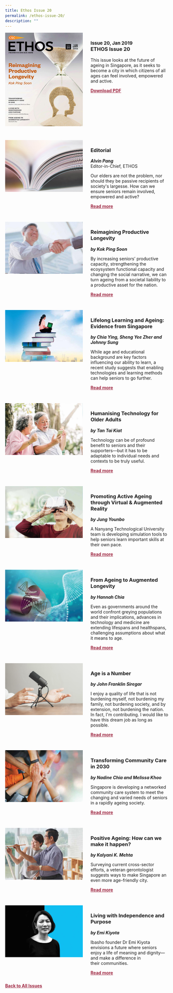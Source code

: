 ```yaml
---
title: Ethos Issue 20
permalink: /ethos-issue-20/
description: ""
---
```

<style>

.back a
{
	color: #9f2943;
	font-weight: bold;
	}
	
 .cat
    {
        font-size: 15px;
    }

.text
{
	width: 50%;
}	
	
.img1 img
{
margin-top:25px;	
}	
	
.img img
{
margin-top:15px;	
}		
	
.button1 a
{
	color: #9f2943;
	font-weight:bold;
}
	

.grid-container {
	display: grid;
	grid-template-columns: 50% 50%;
	grid-column-gap: 5%;
	margin-bottom: 5%;
	}	
	
@media only screen and (max-width: 600px) {
	.grid-container {
		display: block;
	}
}	
</style>



<div class="grid-container">
	<div><img src="/images/Ethos_Thumbnails_Cover/ethosissue20.jpg"></div>
	<div>
		<h3><span class="cat">Issue 20, Jan 2019</span>
			<br>
		ETHOS Issue 20
		</h3>
		<p>This issue looks at the future of ageing in Singapore, as it seeks to become a city in which citizens of all ages can feel involved, empowered and active.</p>
		<div class="button1"><a href="https://file.go.gov.sg/ethos-issue-20.pdf">Download PDF</a></div>
	</div>
</div>
<br>
<div class="grid-container">
	<div><img src="/images/Landing_Banner_Images/tile_editorial.jpg"></div>
	<div>
		<h3>Editorial</h3>
		<b><i>Alvin Pang</i></b>
		<figcaption>Editor-in-Chief, ETHOS</figcaption>
		<p>Our elders are not the problem, nor should they be passive recipients of society's largesse. How can we ensure seniors remain involved, empowered and active?</p>
		<div class="button1"><a href="/ethos-issue-20/editorial-issue-20/">Read more</a></div>
	</div>
</div>
<br>
<div class="grid-container">
	<div><img src="/images/Cropped_images/Ethos_Issue_20/20_Teaser_Reimagining_Productive_Longevity.jpg"></div>
	<div>
		<h3>Reimagining Productive Longevity</h3>
		<b><i>by Kok Ping Soon</i></b>
		<p>By increasing seniors’ productive capacity, strengthening the ecoysystem functional capacity and changing the social narrative, we can turn ageing from a societal liability to a productive asset for the nation.</p>
		<div class="button1"><a href="/ethos-issue-20/reimagining-productive-longevity/">Read more</a></div>
	</div>
</div>
<br>
<div class="grid-container">
	<div><img src="/images/Cropped_images/Ethos_Issue_20/20_Teaser_Lifelong_Learning&amp;Ageing.jpg"></div>
	<div>
		<h3>Lifelong Learning and Ageing: Evidence from Singapore</h3>
		<b><i>by Chia Ying, Sheng Yee Zher and Johnny Sung</i></b>
		<p>While age and educational background are key factors influencing our ability to learn, a recent study suggests that enabling technologies and learning methods can help seniors to go further.</p>
		<div class="button1"><a href="/ethos-issue-20/lifelong-learning-and-ageing-evidence-from-singapore/">Read more</a></div>
	</div>
</div>
<br>
<div class="grid-container">
	<div><img src="/images/Cropped_images/Ethos_Issue_20/20_Teaser_Humanising_Technology_for_Older_Adults.jpg"></div>
	<div>
		<h3>Humanising Technology for Older Adults</h3>
		<b><i>by Tan Tai Kiat</i></b>
		<p>Technology can be of profound benefit to seniors and their supporters—but it has to be adaptable to individual needs and contexts to be truly useful.</p>
		<div class="button1"><a href="/ethos-issue-20/humanising-technology-for-older-adults/">Read more</a></div>
	</div>
</div>
<br>
<div class="grid-container">
	<div><img src="/images/Cropped_images/Ethos_Issue_20/20_Teaser_Promoting_Active_Ageing_Through_Virtual&amp;AR.jpg"></div>
	<div>
		<h3>Promoting Active Ageing through Virtual &amp; Augmented Reality</h3>
		<b><i>by Jung Younbo</i></b>
		<p>A Nanyang Technological University team is developing simulation tools to help seniors learn important skills at their own pace.</p>
		<div class="button1"><a href="/ethos-issue-20/promoting-active-ageing-through-virtual-augmented-reality/">Read more</a></div>
	</div>
</div>
<br>
<div class="grid-container">
	<div><img src="/images/Cropped_images/Ethos_Issue_20/20_Teaser_From_Ageing_to_Augmented_Longevity.jpg"></div>
	<div>
		<h3>From Ageing to Augmented Longevity</h3>
		<b><i>by Hannah Chia</i></b>
		<p>Even as governments around the world confront greying populations and their implications, advances in technology and medicine are extending lifespans and healthspans, challenging assumptions about what it means to&nbsp;age.</p>
		<div class="button1"><a href="/ethos-issue-20/from-ageing-to-augmented-longevity/">Read more</a></div>
	</div>
</div>
<br>

<div class="grid-container">
	<div><img src="/images/Landing_Banner_Images/tile_interviews.jpg"></div>
	<div>
		<h3>Age is a Number</h3>
		<b><i>by John Franklin Siregar</i></b>
		<p>I enjoy a quality of life that is not burdening myself, not burdening my family, not burdening society, and by extension, not burdening the nation. In fact, I'm contributing. I would like to have this dream job as long as possible.</p>
		<div class="button1"><a href="/ethos-issue-20/age-is-a-number/">Read more</a></div>
	</div>
</div>
<br>
<div class="grid-container">
	<div><img src="/images/Cropped_images/Ethos_Issue_20/20_Teaser_Transforming_Community_Care_in_2030.jpg"></div>
	<div>
		<h3>Transforming Community Care in 2030</h3>
		<b><i>by Nadine Chia and Melissa Khoo</i></b>
		<p>Singapore is developing a networked community care system to meet the changing and varied needs of seniors in a rapidly ageing society.</p>
		<div class="button1"><a href="/ethos-issue-20/transforming-community-care-in-2030/">Read more</a></div>
	</div>
</div>
<br>
<div class="grid-container">
	<div><img src="/images/Cropped_images/Ethos_Issue_20/20_Teaser_Positive_Ageing.jpg"></div>
	<div>
		<h3>Positive Ageing: How can we make it happen?</h3>
		<b><i>by Kalyani K. Mehta</i></b>
		<p>Surveying current cross-sector efforts, a veteran gerontologist suggests ways to make Singapore an even more age-friendly city.</p>
		<div class="button1"><a href="/ethos-issue-20/positive-ageing-how-can-we-make-it-happen/">Read more</a></div>
	</div>
</div>
<br>


<div class="grid-container">
	<div><img src="/images/Cropped_images/Ethos_Issue_20/20_Teaser_Living_with_Independence_and_Purpose.jpg"></div>
	<div>
		<h3>Living with Independence and Purpose</h3>
		<b><i>by Emi Kiyota</i></b>
		<p>Ibasho founder Dr Emi Kiyota envisions a future where seniors enjoy a life of meaning and dignity—and make a difference in their&nbsp;communities.</p>
		<div class="button1"><a href="/ethos-issue-20/living-with-independence-and-purpose/">Read more</a></div>
	</div>
</div>


<div class="back">
<a href="/all-issues/">Back to All Issues</a>
</div>
